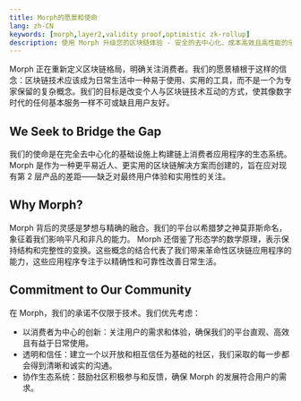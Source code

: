 ```yaml
---
title: Morph的愿景和使命
lang: zh-CN
keywords: [morph,layer2,validity proof,optimistic zk-rollup]
description: 使用 Morph 升级您的区块链体验 - 安全的去中心化、成本高效且高性能的乐观 zk-rollup 解决方案。现在就试试吧！
---
```



Morph 正在重新定义区块链格局，明确关注消费者。我们的愿景植根于这样的信念：区块链技术应该成为日常生活中一种易于使用、实用的工具，而不是一个为专家保留的复杂概念。我们的目标是改变个人与区块链技术互动的方式，使其像数字时代的任何基本服务一样不可或缺且用户友好。


## We Seek to Bridge the Gap​

我们的使命是在完全去中心化的基础设施上构建链上消费者应用程序的生态系统。 Morph 是作为一种更平易近人、更实用的区块链解决方案而创建的，旨在应对现有第 2 层产品的差距——缺乏对最终用户体验和实用性的关注。


## Why Morph?​

Morph 背后的灵感是梦想与精确的融合。我们的平台以希腊梦之神莫菲斯命名，象征着我们影响平凡和非凡的能力。 Morph 还借鉴了形态学的数学原理，表示保持结构和完整性的变换。这些概念的结合代表了我们带来革命性区块链应用程序的能力，这些应用程序专注于以精确性和可靠性改善日常生活。


## Commitment to Our Community​

在 Morph，我们的承诺不仅限于技术。我们优先考虑：

- 以消费者为中心的创新：关注用户的需求和体验，确保我们的平台直观、高效且有益于日常使用。
- 透明和信任：建立一个以开放和相互信任为基础的社区，我们采取的每一步都会得到清晰和诚实的沟通。
- 协作生态系统：鼓励社区积极参与和反馈，确保 Morph 的发展符合用户的需求。






